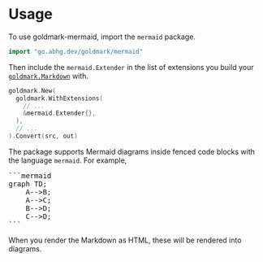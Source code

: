 # Usage

To use goldmark-mermaid, import the `mermaid` package.

```go
import "go.abhg.dev/goldmark/mermaid"
```

Then include the `mermaid.Extender` in the list of extensions you build your
[`goldmark.Markdown`] with.

  [`goldmark.Markdown`]: https://pkg.go.dev/github.com/yuin/goldmark#Markdown

```go
goldmark.New(
  goldmark.WithExtensions(
    // ...
    &mermaid.Extender{},
  ),
  // ...
).Convert(src, out)
```

The package supports Mermaid diagrams inside fenced code blocks with the language `mermaid`. For example,

<pre>
```mermaid
graph TD;
    A-->B;
    A-->C;
    B-->D;
    C-->D;
```
</pre>

When you render the Markdown as HTML, these will be rendered into diagrams.
